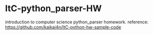 # ItC-python_parser-HW
introduction to computer science python_parser homework.
reference: https://github.com/kaikai4n/ItC-python-hw-sample-code
